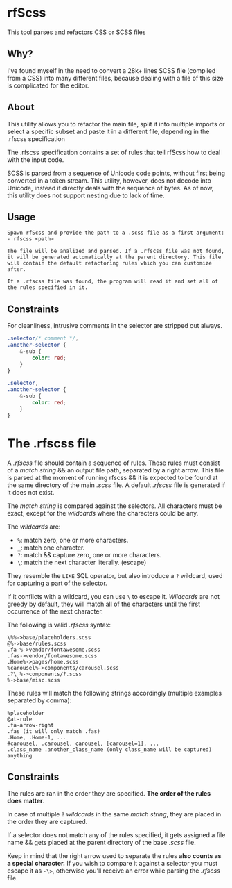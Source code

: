 # rfScss

This tool parses and refactors CSS or SCSS files

## Why?

I've found myself in the need to convert a 28k+ lines SCSS file (compiled from a CSS) into many different files, because dealing with a file of this size is complicated for the editor.

## About

This utility allows you to refactor the main file, split it into multiple imports or select a specific subset and paste it in a different file, depending in the .rfscss specification

The .rfscss specification contains a set of rules that tell rfScss how to deal with the input code.

SCSS is parsed from a sequence of Unicode code points, without first being converted in a token stream. This utility, however, does not decode into Unicode, instead it directly deals with the sequence of bytes.
As of now, this utility does not support nesting due to lack of time.

## Usage

```
Spawn rfScss and provide the path to a .scss file as a first argument:
- rfscss <path>

The file will be analized and parsed. If a .rfscss file was not found, it will be generated automatically at the parent directory. This file will contain the default refactoring rules which you can customize after.

If a .rfscss file was found, the program will read it and set all of the rules specified in it.
```

## Constraints

For cleanliness, intrusive comments in the selector are stripped out always.

```scss
.selector/* comment */,
.another-selector {
    &-sub {
        color: red;
    }
}

.selector,
.another-selector {
    &-sub {
        color: red;
    }
}
```

# The .rfscss file

A _.rfscss_ file should contain a sequence of rules. These rules must consist of a _match string_ && an output file path, separated by a right arrow. This file is parsed at the moment of running rfscss && it is expected to be found at the same directory of the main _.scss_ file. A default _.rfscss_ file is generated if it does not exist.

The _match string_ is compared against the selectors. All characters must be exact, except for the _wildcards_ where the characters could be any.

The _wildcards_ are:

-   `%`: match zero, one or more characters.
-   `_`: match one character.
-   `?`: match && capture zero, one or more characters.
-   `\`: match the next character literally. (escape)

They resemble the `LIKE` SQL operator, but also introduce a `?` wildcard, used for capturing a part of the selector.

If it conflicts with a wildcard, you can use `\` to escape it. _Wildcards_ are not greedy by default, they will match all of the characters until the first occurrence of the next character.

The following is valid _.rfscss_ syntax:

```
\%%->base/placeholders.scss
@%->base/rules.scss
.fa-%->vendor/fontawesome.scss
.fas->vendor/fontawesome.scss
.Home%->pages/home.scss
%carousel%->components/carousel.scss
.?\ %->components/?.scss
%->base/misc.scss
```

These rules will match the following strings accordingly (multiple examples separated by comma):

```
%placeholder
@at-rule
.fa-arrow-right
.fas (it will only match .fas)
.Home, .Home-1, ...
#carousel, .carousel, carousel, [carousel=1], ...
.class_name .another_class_name (only class_name will be captured)
anything
```

## Constraints

The rules are ran in the order they are specified. **The order of the rules does matter**.

In case of multiple `?` _wildcards_ in the same _match string_, they are placed in the order they are captured.

If a selector does not match any of the rules specified, it gets assigned a file name && gets placed at the parent directory of the base _.scss_ file.

Keep in mind that the right arrow used to separate the rules **also counts as a special character.** If you wish to compare it against a selector you must escape it as `-\>`, otherwise you'll receive an error while parsing the _.rfscss_ file.

